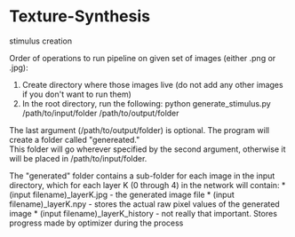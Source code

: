# Texture-Synthesis
stimulus creation

Order of operations to run pipeline on given set of images (either .png or .jpg):
1) Create directory where those images live (do not add any other images if you don't want to run them)
2) In the root directory, run the following: python generate_stimulus.py /path/to/input/folder /path/to/output/folder

The last argument (/path/to/output/folder) is optional. The program will create a folder called "genereated."\
This folder will go wherever specified by the second argument, otherwise it will be placed in /path/to/input/folder.

The "generated" folder contains a sub-folder for each image in the input directory, which for each layer K (0 through 4)
in the network will contain:
    * (input filename)_layerK.jpg - the generated image file
    * (input filename)_layerK.npy - stores the actual raw pixel values of the generated image
    * (input filename)_layerK_history - not really that important. Stores progress made by optimizer during the process
